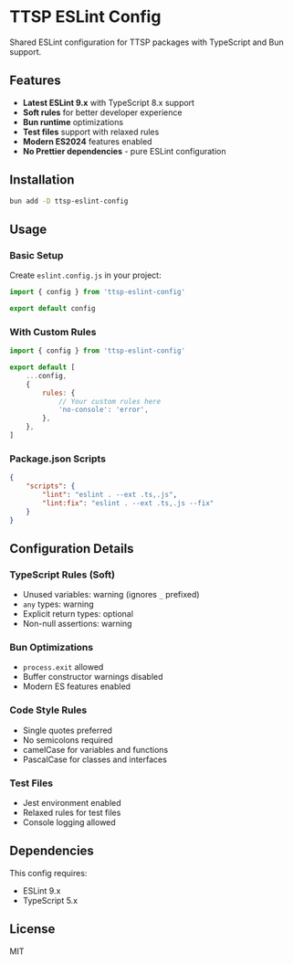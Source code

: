 # TTSP ESLint Config

Shared ESLint configuration for TTSP packages with TypeScript and Bun support.

## Features

- **Latest ESLint 9.x** with TypeScript 8.x support
- **Soft rules** for better developer experience
- **Bun runtime** optimizations
- **Test files** support with relaxed rules
- **Modern ES2024** features enabled
- **No Prettier dependencies** - pure ESLint configuration

## Installation

```bash
bun add -D ttsp-eslint-config
```

## Usage

### Basic Setup

Create `eslint.config.js` in your project:

```javascript
import { config } from 'ttsp-eslint-config'

export default config
```

### With Custom Rules

```javascript
import { config } from 'ttsp-eslint-config'

export default [
	...config,
	{
		rules: {
			// Your custom rules here
			'no-console': 'error',
		},
	},
]
```

### Package.json Scripts

```json
{
	"scripts": {
		"lint": "eslint . --ext .ts,.js",
		"lint:fix": "eslint . --ext .ts,.js --fix"
	}
}
```

## Configuration Details

### TypeScript Rules (Soft)
- Unused variables: warning (ignores `_` prefixed)
- `any` types: warning
- Explicit return types: optional
- Non-null assertions: warning

### Bun Optimizations
- `process.exit` allowed
- Buffer constructor warnings disabled
- Modern ES features enabled

### Code Style Rules
- Single quotes preferred
- No semicolons required
- camelCase for variables and functions
- PascalCase for classes and interfaces

### Test Files
- Jest environment enabled
- Relaxed rules for test files
- Console logging allowed

## Dependencies

This config requires:
- ESLint 9.x
- TypeScript 5.x

## License

MIT

